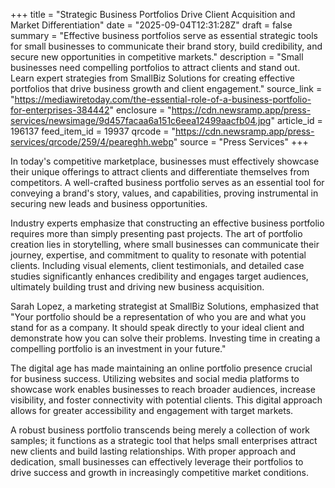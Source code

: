 +++
title = "Strategic Business Portfolios Drive Client Acquisition and Market Differentiation"
date = "2025-09-04T12:31:28Z"
draft = false
summary = "Effective business portfolios serve as essential strategic tools for small businesses to communicate their brand story, build credibility, and secure new opportunities in competitive markets."
description = "Small businesses need compelling portfolios to attract clients and stand out. Learn expert strategies from SmallBiz Solutions for creating effective portfolios that drive business growth and client engagement."
source_link = "https://mediawiretoday.com/the-essential-role-of-a-business-portfolio-for-enterprises-384442"
enclosure = "https://cdn.newsramp.app/press-services/newsimage/9d457facaa6a151c6eea12499aacfb04.jpg"
article_id = 196137
feed_item_id = 19937
qrcode = "https://cdn.newsramp.app/press-services/qrcode/259/4/peareghh.webp"
source = "Press Services"
+++

<p>In today's competitive marketplace, businesses must effectively showcase their unique offerings to attract clients and differentiate themselves from competitors. A well-crafted business portfolio serves as an essential tool for conveying a brand's story, values, and capabilities, proving instrumental in securing new leads and business opportunities.</p><p>Industry experts emphasize that constructing an effective business portfolio requires more than simply presenting past projects. The art of portfolio creation lies in storytelling, where small businesses can communicate their journey, expertise, and commitment to quality to resonate with potential clients. Including visual elements, client testimonials, and detailed case studies significantly enhances credibility and engages target audiences, ultimately building trust and driving new business acquisition.</p><p>Sarah Lopez, a marketing strategist at SmallBiz Solutions, emphasized that "Your portfolio should be a representation of who you are and what you stand for as a company. It should speak directly to your ideal client and demonstrate how you can solve their problems. Investing time in creating a compelling portfolio is an investment in your future."</p><p>The digital age has made maintaining an online portfolio presence crucial for business success. Utilizing websites and social media platforms to showcase work enables businesses to reach broader audiences, increase visibility, and foster connectivity with potential clients. This digital approach allows for greater accessibility and engagement with target markets.</p><p>A robust business portfolio transcends being merely a collection of work samples; it functions as a strategic tool that helps small enterprises attract new clients and build lasting relationships. With proper approach and dedication, small businesses can effectively leverage their portfolios to drive success and growth in increasingly competitive market conditions.</p>